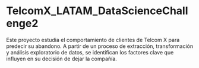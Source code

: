 # TelcomX_LATAM_DataScienceChallenge2
Este proyecto estudia el comportamiento de clientes de Telcom X para predecir su abandono. A partir de un proceso de extracción, transformación y análisis exploratorio de datos, se identifican los factores clave que influyen en su decisión de dejar la compañía.
